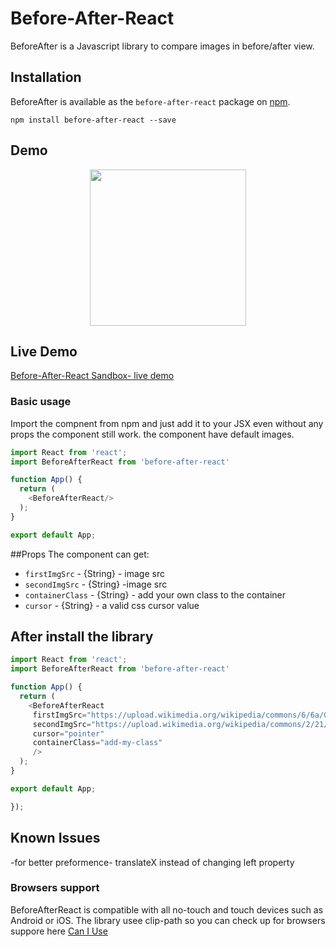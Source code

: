
# Before-After-React

BeforeAfter is a Javascript library to compare images in before/after view.

## Installation

BeforeAfter is available as the `before-after-react` package on <a href="https://www.npmjs.com/package/before-after-react" title="npm before-after-react">npm</a>.

```
npm install before-after-react --save
```

## Demo

<p align="middle">
  <img height="250" src="https://media.giphy.com/media/VCthO4XW9j9p36pFjJ/giphy.gif" />
</p>

## Live Demo
<a href="https://codesandbox.io/s/u9p0s" title="beforeafterreact-sandbox" target="_blank">Before-After-React Sandbox- live demo</a>

### Basic usage

Import the compnent from npm 
and just add it to your JSX even without any props the component still work.
the component have default images.
```javascript
import React from 'react';
import BeforeAfterReact from 'before-after-react'

function App() {
  return (
    <BeforeAfterReact/>
  );
}

export default App;


```
##Props
The component can get:
* `firstImgSrc` - {String} - image src
* `secondImgSrc` - {String} -image src
* `containerClass` - {String} - add your own class to the container
* `cursor` - {String} - a valid css cursor value


## After install the library


```javascript
import React from 'react';
import BeforeAfterReact from 'before-after-react'

function App() {
  return (
    <BeforeAfterReact
     firstImgSrc="https://upload.wikimedia.org/wikipedia/commons/6/6a/Gallet_clamshell_600x600_1.jpg" 
     secondImgSrc="https://upload.wikimedia.org/wikipedia/commons/2/21/Gallet_clamshell_600x600_7.jpg"
     cursor="pointer"
     containerClass="add-my-class"
     />
  );
}

export default App;

});
```

## Known Issues
-for better preformence- translateX instead of changing left property


### Browsers support

BeforeAfterReact is compatible with all no-touch and touch devices such as Android or iOS. 
The library usee clip-path so  you can check up for browsers suppore here <a href="https://caniuse.com/#search=clip%20path" title="Can I Use" target="_blank">Can I Use</a>
